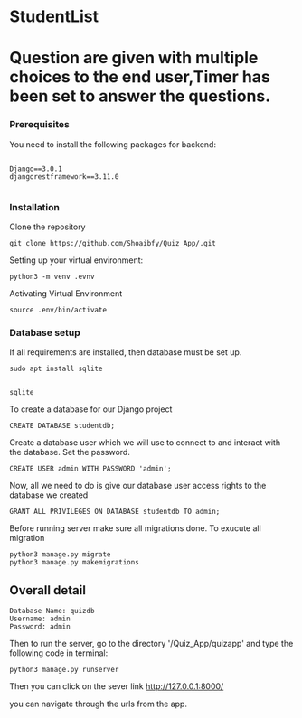 # StudentList
# Question are given with  multiple choices to the end user,Timer has been set to answer the questions.



### Prerequisites

You need to install the following packages for backend:

```

Django==3.0.1
djangorestframework==3.11.0


```
### Installation

Clone the repository

```
git clone https://github.com/Shoaibfy/Quiz_App/.git
```

Setting up your virtual environment:

```
python3 -m venv .evnv
```

Activating Virtual  Environment

```
source .env/bin/activate

```

### Database setup

If all requirements are installed, then  database must be set up.

```
sudo apt install sqlite


sqlite

```
To create a database for our Django project
```
CREATE DATABASE studentdb;

```
Create a database user which we will use to connect to and interact with the database. Set the password.
```
CREATE USER admin WITH PASSWORD 'admin';

```
Now, all we need to do is give our database user access rights to the database we created
```
GRANT ALL PRIVILEGES ON DATABASE studentdb TO admin;

```
Before running server make sure all migrations done. To exucute all migration
```
python3 manage.py migrate
python3 manage.py makemigrations

```

## Overall detail
```
Database Name: quizdb
Username: admin
Password: admin

```

Then to run the server, go to the directory '/Quiz_App/quizapp' and type the following code in terminal:

```
python3 manage.py runserver
```

Then you can click on the sever link http://127.0.0.1:8000/

you can navigate through the urls from the app.

